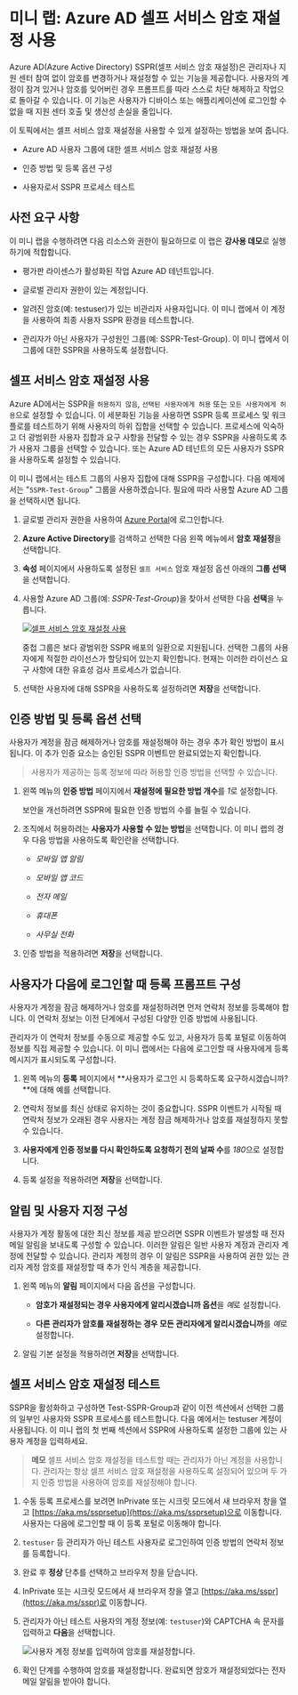 ﻿# 미니 랩: Azure AD 셀프 서비스 암호 재설정 사용

Azure AD(Azure Active Directory) SSPR(셀프 서비스 암호 재설정)은 관리자나 지원 센터 참여 없이 암호를 변경하거나 재설정할 수 있는 기능을 제공합니다. 사용자의 계정이 잠겨 있거나 암호를 잊어버린 경우 프롬프트를 따라 스스로 차단 해제하고 작업으로 돌아갈 수 있습니다. 이 기능은 사용자가 디바이스 또는 애플리케이션에 로그인할 수 없을 때 지원 센터 호출 및 생산성 손실을 줄입니다.

이 토픽에서는 셀프 서비스 암호 재설정을 사용할 수 있게 설정하는 방법을 보여 줍니다. 

* Azure AD 사용자 그룹에 대한 셀프 서비스 암호 재설정 사용

* 인증 방법 및 등록 옵션 구성

* 사용자로서 SSPR 프로세스 테스트

## 사전 요구 사항

이 미니 랩을 수행하려면 다음 리소스와 권한이 필요하므로 이 랩은 **강사용 데모**로 실행하기에 적합합니다.

* 평가판 라이센스가 활성화된 작업 Azure AD 테넌트입니다. 

* 글로벌 관리자 권한이 있는 계정입니다.

* 알려진 암호(예: testuser)가 있는 비관리자 사용자입니다. 이 미니 랩에서 이 계정을 사용하여 최종 사용자 SSPR 환경을 테스트합니다. 

* 관리자가 아닌 사용자가 구성원인 그룹(예: SSPR-Test-Group). 이 미니 랩에서 이 그룹에 대한 SSPR을 사용하도록 설정합니다. 

## 셀프 서비스 암호 재설정 사용

Azure AD에서는 SSPR을 `허용하지 않음`, `선택된 사용자에게 허용` 또는 `모든 사용자에게 허용`으로 설정할 수 있습니다. 이 세분화된 기능을 사용하면 SSPR 등록 프로세스 및 워크플로를 테스트하기 위해 사용자의 하위 집합을 선택할 수 있습니다. 프로세스에 익숙하고 더 광범위한 사용자 집합과 요구 사항을 전달할 수 있는 경우 SSPR을 사용하도록 추가 사용자 그룹을 선택할 수 있습니다. 또는 Azure AD 테넌트의 모든 사용자가 SSPR을 사용하도록 설정할 수 있습니다.

이 미니 랩에서는 테스트 그룹의 사용자 집합에 대해 SSPR을 구성합니다. 다음 예제에서는 "`SSPR-Test-Group`" 그룹을 사용하겠습니다. 필요에 따라 사용할 Azure AD 그룹을 선택하시면 됩니다.

1. 글로벌 관리자 권한을 사용하여 [Azure Portal](https://portal.azure.com/)에 로그인합니다.

1. **Azure Active Directory**를 검색하고 선택한 다음 왼쪽 메뉴에서 **암호 재설정**을 선택합니다.

1. **속성** 페이지에서 사용하도록 설정된 `셀프 서비스` 암호 재설정 옵션 아래의 **그룹 선택**을 선택합니다.

1. 사용할 Azure AD 그룹(예: *SSPR-Test-Group*)을 찾아서 선택한 다음 **선택**을 누릅니다.

    [![셀프 서비스 암호 재설정 사용](../../Linked_Image_Files/how_to_setup_sspr_image1.png)](https://docs.microsoft.com/ko-kr/azure/active-directory/authentication/media/tutorial-enable-sspr/enable-sspr-for-group.png#lightbox)

    중첩 그룹은 보다 광범위한 SSPR 배포의 일환으로 지원됩니다. 선택한 그룹의 사용자에게 적절한 라이선스가 할당되어 있는지 확인합니다. 현재는 이러한 라이선스 요구 사항에 대한 유효성 검사 프로세스가 없습니다.

1. 선택한 사용자에 대해 SSPR을 사용하도록 설정하려면 **저장**을 선택합니다.

## 인증 방법 및 등록 옵션 선택

사용자가 계정을 잠금 해제하거나 암호를 재설정해야 하는 경우 추가 확인 방법이 표시됩니다. 이 추가 인증 요소는 승인된 SSPR 이벤트만 완료되었는지 확인합니다. 
    
>사용자가 제공하는 등록 정보에 따라 허용할 인증 방법을 선택할 수 있습니다.

1. 왼쪽 메뉴의 **인증 방법** 페이지에서 **재설정에 필요한 방법 개수**를 *1*로 설정합니다.

    보안을 개선하려면 SSPR에 필요한 인증 방법의 수를 늘릴 수 있습니다.

1. 조직에서 허용하려는 **사용자가 사용할 수 있는 방법**을 선택합니다. 이 미니 랩의 경우 다음 방법을 사용하도록 확인란을 선택합니다.

    - *모바일 앱 알림*

    - *모바일 앱 코드*

    - *전자 메일*

    - *휴대폰*

    - *사무실 전화*

1. 인증 방법을 적용하려면 **저장**을 선택합니다.

## 사용자가 다음에 로그인할 때 등록 프롬프트 구성

사용자가 계정을 잠금 해제하거나 암호를 재설정하려면 먼저 연락처 정보를 등록해야 합니다. 이 연락처 정보는 이전 단계에서 구성된 다양한 인증 방법에 사용됩니다.

관리자가 이 연락처 정보를 수동으로 제공할 수도 있고, 사용자가 등록 포털로 이동하여 정보를 직접 제공할 수 있습니다. 이 미니 랩에서는 다음에 로그인할 때 사용자에게 등록 메시지가 표시되도록 구성합니다.

1. 왼쪽 메뉴의 **등록** 페이지에서 **사용자가 로그인 시 등록하도록 요구하시겠습니까?**에 대해 예를 선택합니다.

2. 연락처 정보를 최신 상태로 유지하는 것이 중요합니다. SSPR 이벤트가 시작될 때 연락처 정보가 오래된 경우 사용자는 계정 잠금 해제하거나 암호를 재설정하지 못할 수 있습니다.

1. **사용자에게 인증 정보를 다시 확인하도록 요청하기 전의 날짜 수**를 *180*으로 설정합니다.

1. 등록 설정을 적용하려면 **저장**을 선택합니다.

## 알림 및 사용자 지정 구성

사용자가 계정 활동에 대한 최신 정보를 제공 받으려면 SSPR 이벤트가 발생할 때 전자 메일 알림을 보내도록 구성할 수 있습니다. 이러한 알림은 일반 사용자 계정과 관리자 계정에 전달할 수 있습니다. 관리자 계정의 경우 이 알림은 SSPR을 사용하여 권한 있는 관리자 계정 암호를 재설정할 때 추가 인식 계층을 제공합니다.

1. 왼쪽 메뉴의 **알림** 페이지에서 다음 옵션을 구성합니다.

    - **암호가 재설정되는 경우 사용자에게 알리시겠습니까 옵션**을 *예*로 설정합니다.

    - **다른 관리자가 암호를 재설정하는 경우 모든 관리자에게 알리시겠습니까**를 *예*로 설정합니다.

1. 알림 기본 설정을 적용하려면 **저장**을 선택합니다.

## 셀프 서비스 암호 재설정 테스트

SSPR을 활성화하고 구성하면 Test-SSPR-Group과 같이 이전 섹션에서 선택한 그룹의 일부인 사용자와 SSPR 프로세스를 테스트합니다. 다음 예에서는 testuser 계정이 사용됩니다. 이 미니 랩의 첫 번째 섹션에서 SSPR에 사용하도록 설정한 그룹에 있는 사용자 계정을 입력하세요.

>**메모**
셀프 서비스 암호 재설정을 테스트할 때는 관리자가 아닌 계정을 사용합니다. 관리자는 항상 셀프 서비스 암호 재설정을 사용하도록 설정되어 있으며 두 가지 인증 방법을 사용하여 암호를 재설정해야 합니다.

1. 수동 등록 프로세스를 보려면 InPrivate 또는 시크릿 모드에서 새 브라우저 창을 열고 [https://aka.ms/ssprsetup](https://aka.ms/ssprsetup)으로 이동합니다. 사용자는 다음에 로그인할 때 이 등록 포털로 이동해야 합니다.

1. `testuser` 등 관리자가 아닌 테스트 사용자로 로그인하여 인증 방법의 연락처 정보를 등록합니다.

1. 완료 후 **정상** 단추를 선택하고 브라우저 창을 닫습니다.

1. InPrivate 또는 시크릿 모드에서 새 브라우저 창을 열고 [https://aka.ms/sspr](https://aka.ms/sspr)로 이동합니다.

1. 관리자가 아닌 테스트 사용자의 계정 정보(예: `testuser`)와 CAPTCHA 속 문자를 입력하고 **다음**을 선택합니다.

    ![사용자 계정 정보를 입력하여 암호를 재설정합니다.](../../Linked_Image_Files/how_to_setup_sspr_image2.png)

1. 확인 단계를 수행하여 암호를 재설정합니다. 완료되면 암호가 재설정되었다는 전자 메일 알림을 받아야 합니다.

